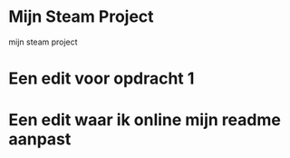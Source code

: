 # Mijn Steam Project
mijn steam project

# Een edit voor opdracht 1

# Een edit waar ik online mijn readme aanpast
